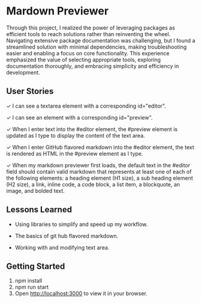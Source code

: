 # Mardown Previewer 

Through this project, I realized the power of leveraging packages as efficient tools to reach solutions rather than reinventing the wheel. Navigating extensive package documentation was challenging, but I found a streamlined solution with minimal dependencies, making troubleshooting easier and enabling a focus on core functionality. This experience emphasized the value of selecting appropriate tools, exploring documentation thoroughly, and embracing simplicity and efficiency in development.

## User Stories
&check;  I can see a textarea element with a corresponding id="editor".

&check;   I can see an element with a corresponding id="preview".

&check;  When I enter text into the #editor element, the #preview element is updated as I type to display the content of the text area.

&check; When I enter GitHub flavored markdown into the #editor element, the text is rendered as HTML in the #preview element as I type.

&check; When my markdown previewer first loads, the default text in the #editor field should contain valid markdown that represents at least one of each of the following elements: a heading element (H1 size), a sub heading element (H2 size), a link, inline code, a code block, a list item, a blockquote, an image, and bolded text.

## Lessons Learned
- Using libraries to simplify and speed up my workflow.

- The basics of git hub flavored markdown.

- Working with and modifying text area.


## Getting Started


1.  npm install
2.  npm run start
3.  Open [http://localhost:3000](http://localhost:3000) to view it in your browser.



